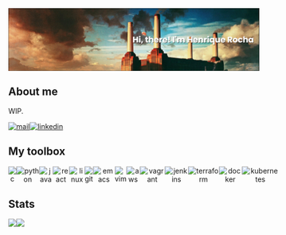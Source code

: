<div style="display: flex;" align="center">
  <img src='banner.jpg' alt='banner' />
</div>

## About me
WIP.
<div style="display: flex;" align="center">
  <a href="mailto:henriquerocha@tutanota.com">
    <img src='https://img.shields.io/badge/Mail%20Me-EA4335?style=for-the-badge&logo=Mail.Ru&logoColor=white' alt='mail' />
  </a>
  <a href="https://www.linkedin.com/in/henriqueorocha/">
    <img src='https://img.shields.io/badge/LinkedIn-0A66C2?style=for-the-badge&logo=LinkedIn&logoColor=white' alt='linkedin' />
  </a>
</div>

## My toolbox
<div style="display: flex;" align="center">
  <img src='https://img.shields.io/badge/C-03599C?style=for-the-badge&logo=C&logoColor=white' alt='c' />
  <img src='https://img.shields.io/badge/Python-3776AB?style=for-the-badge&logo=Python&logoColor=white' alt='python' />
  <img src='https://img.shields.io/badge/Java-007396?style=for-the-badge&logo=Java&logoColor=white' alt='java' />
  <img src='https://img.shields.io/badge/React-61DAFB?style=for-the-badge&logo=React&logoColor=black' alt='react' />
  <img src='https://img.shields.io/badge/Linux-FCC624?style=for-the-badge&logo=Linux&logoColor=black' alt='linux' />
  <img src='https://img.shields.io/badge/Git-F05032?style=for-the-badge&logo=Git&logoColor=white' alt='git' />
   <img src='https://img.shields.io/badge/Emacs-7F5AB6?style=for-the-badge&logo=GNU%20Emacs&logoColor=white' alt='emacs' />
  <img src='https://img.shields.io/badge/Vim-019733?style=for-the-badge&logo=Vim&logoColor=white' alt='vim' />
  <br>
  <img src='https://img.shields.io/badge/AWS-232F3E?style=for-the-badge&logo=Amazon%20AWS&logoColor=white' alt='aws' />
  <img src='https://img.shields.io/badge/Vagrant-1868F2?style=for-the-badge&logo=Vagrant&logoColor=white' alt='vagrant' />
  <img src='https://img.shields.io/badge/Jenkins-D24939?style=for-the-badge&logo=Jenkins&logoColor=white' alt='jenkins' />
  <img src='https://img.shields.io/badge/Terraform-7B42BC?style=for-the-badge&logo=Terraform&logoColor=white' alt='terraform' />
  <img src='https://img.shields.io/badge/Docker-2496ED?style=for-the-badge&logo=Docker&logoColor=white' alt='docker' />
  <img src='https://img.shields.io/badge/Kubernetes-326CE5?style=for-the-badge&logo=Kubernetes&logoColor=white' alt='kubernetes' />
</div>

## Stats
<div style="display: flex;" align="center">
  <img height="150em" src="https://github-readme-stats.vercel.app/api?username=hde-oliv&count_private=true&show_icons=true&hide=issues&hide_border=true&theme=tokyonight" />
  <img height="150em" src="https://github-readme-stats.vercel.app/api/top-langs/?username=hde-oliv&langs_count=6&layout=compact&theme=tokyonight&hide_border=true&hide=html,css,scss,roff,makefile,handlebars" />
</div>


